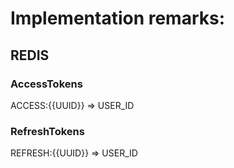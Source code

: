 # Implementation remarks:
## REDIS
### AccessTokens
ACCESS:{{UUID}} => USER_ID

### RefreshTokens
REFRESH:{{UUID}} => USER_ID